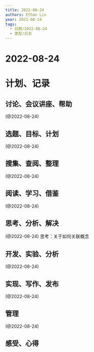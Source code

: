 ```yaml
---
title: 2022-08-24
authors: Ethan Lin
year: 2022-08-24 
tags:
  - 日期/2022-08-24 
  - 类型/日志 
---
```



# 2022-08-24






# 计划、记录

## 讨论、会议讲座、帮助

(@2022-08-24) 



## 选题、目标、计划

(@2022-08-24) 



## 搜集、查阅、整理

(@2022-08-24) 



## 阅读、学习、借鉴
(@2022-08-24) 



## 思考、分析、解决

(@2022-08-24) 思考：关于如何关联概念



## 开发、实验、分析

(@2022-08-24) 



## 实现、写作、发布

(@2022-08-24) 





## 管理

(@2022-08-24) 



## 感受、心得



